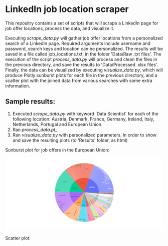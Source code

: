 # LinkedIn job location scraper

This repositry contains a set of scripts that will scrape a LinkedIn page for job offer locations, process the data, and visualize it.

Executing _scrape_data.py_ will gather job offer locations from a personalized search of a LinkedIn page. Required arguments include username and password, search keys and location can be personalized. The results will be saved in a file called job_locations.txt, in the folder 'Data\Raw .txt files'. The execution of the script _process_data.py_ will process and clean the files in the previous directory, and save the results to 'Data\Processed .xlsx files'. Finally, the data can be visualized by executing _visualize_data.py_, which will produce Plotly sunburst plots for each file in the previous directory, and a scatter plot with the joined data from various searches with some extra information.

## Sample results:

1. Executed _scrape_data.py_ with keyword 'Data Scientist' for each of the following location: Austria, Denmark, France, Germany, Ireland, Italy, Netherlands, Portugal and European Union.
2. Ran _process_data.pt__
3. Ran _visualize_data.py_ with personalized parameters, in order to show and save the resulting plots (to 'Results' folder, as html) 

Sunburst plot for job offers in the European Union:

![Sunburst Plot EU](./Plots/Sunburst_EU.png)

Scatter plot:

